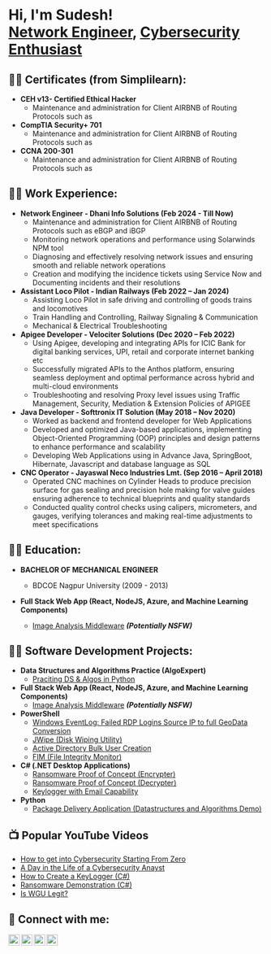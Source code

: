<h1>Hi, I'm Sudesh! <br/><a href="https://github.com/sudeshmirashe22/Profile">Network Engineer</a>, <a href="https://www.linkedin.com/in/sudesh-mirashe">Cybersecurity Enthusiast</a>

<h2>👨‍💻 Certificates (from Simplilearn):</h2>

- <b> CEH v13- Certified Ethical Hacker </b>
  - Maintenance and administration for Client AIRBNB of Routing Protocols such as
- <b> CompTIA Security+ 701 </b>
  - Maintenance and administration for Client AIRBNB of Routing Protocols such as
- <b> CCNA 200-301 </b>
  - Maintenance and administration for Client AIRBNB of Routing Protocols such as 

<h2>👨‍💻 Work Experience:</h2>

- <b> Network Engineer - Dhani Info Solutions (Feb 2024 - Till Now)</b>
  - Maintenance and administration for Client AIRBNB of Routing Protocols such as eBGP and iBGP
  - Monitoring network operations and performance using Solarwinds NPM tool
  - Diagnosing and effectively resolving network issues and ensuring smooth and reliable network operations
  - Creation and modifying the incidence tickets using Service Now and Documenting incidents and their resolutions
- <b> Assistant Loco Pilot - Indian Railways (Feb 2022 – Jan 2024)</b>
  - Assisting Loco Pilot in safe driving and controlling of goods trains and locomotives
  - Train Handling and Controlling, Railway Signaling & Communication
  - Mechanical & Electrical Troubleshooting
- <b> Apigee Developer - Velociter Solutions (Dec 2020 – Feb 2022)</b>
  - Using Apigee, developing and integrating APIs for ICIC Bank for digital banking services, UPI, retail and corporate internet banking etc
  - Successfully migrated APIs to the Anthos platform, ensuring seamless deployment and optimal performance across hybrid and multi-cloud environments
  - Troubleshooting and resolving Proxy level issues using Traffic Management, Security, Mediation & Extension Policies of APIGEE
- <b> Java Developer - Softtronix IT Solution (May 2018 – Nov 2020)</b>
  - Worked as backend and frontend developer for Web Applications
  - Developed and optimized Java-based applications, implementing Object-Oriented Programming (OOP) principles and design patterns to enhance performance and scalability
  - Developing Web Applications using in Advance Java, SpringBoot, Hibernate, Javascript and database language as SQL
- <b> CNC Operator - Jayaswal Neco Industries Lmt. (Sep 2016 – April 2018)</b>
  - Operated CNC machines on Cylinder Heads to produce precision surface for gas sealing and precision hole making for valve guides ensuring adherence to technical blueprints and quality standards
  - Conducted quality control checks using calipers, micrometers, and gauges, verifying tolerances and making real-time adjustments to meet specifications
 
<h2>👨‍💻 Education:</h2>

- <b> BACHELOR OF MECHANICAL ENGINEER </b>
  - BDCOE Nagpur University (2009 - 2013)


  
- <b>Full Stack Web App (React, NodeJS, Azure, and Machine Learning Components)</b>
  - [Image Analysis Middleware](https://github.com/joshmadakor1/4chan-Image-Analysis-Middleware-C964) <b><i>(Potentially NSFW)</b></i>

<h2>👨‍💻 Software Development Projects:</h2>

- <b>Data Structures and Algorithms Practice (AlgoExpert)</b>
  - [Praciting DS & Algos in Python](https://github.com/joshmadakor1/Algorithms-Practice)
- <b>Full Stack Web App (React, NodeJS, Azure, and Machine Learning Components)</b>
  - [Image Analysis Middleware](https://github.com/joshmadakor1/4chan-Image-Analysis-Middleware-C964) <b><i>(Potentially NSFW)</b></i>
- <b>PowerShell</b>
  - [Windows EventLog: Failed RDP Logins Source IP to full GeoData Conversion](https://github.com/joshmadakor1/Sentinel-Lab)
  - [JWipe (Disk Wiping Utility)](https://github.com/joshmadakor1/Jwipe.PowerShell)
  - [Active Directory Bulk User Creation](https://github.com/joshmadakor1/AD_PS)
  - [FIM (File Integrity Monitor)](https://github.com/joshmadakor1/PowerShell-Integrity-FIM)
- <b>C# (.NET Desktop Applications)</b>
  - [Ransomware Proof of Concept (Encrypter)](https://github.com/joshmadakor1/EncrypterPOC)
  - [Ransomware Proof of Concept (Decrypter)](https://github.com/joshmadakor1/DecrypterPOC)
  - [Keylogger with Email Capability](https://github.com/joshmadakor1/Key-Logger-With-Email)
- <b>Python</b>
  - [Package Delivery Application (Datastructures and Algorithms Demo)](https://github.com/joshmadakor1/Package-Delivery-Pathfinding-Algorithm)

<h2>📺 Popular YouTube Videos</h2>

- [How to get into Cybersecurity Starting From Zero](https://www.youtube.com/watch?v=a83ASGn_V_s)
- [A Day in the Life of a Cybersecurity Anayst](https://www.youtube.com/watch?v=uHy3oM7NnoU)
- [How to Create a KeyLogger (C#)](https://www.youtube.com/watch?v=N-L9hklSlNk)
- [Ransomware Demonstration (C#)](https://www.youtube.com/watch?v=OfvdQeh79s0)
- [Is WGU Legit?](https://www.youtube.com/watch?v=E2MwRWxDBkA)

<h2> 🤳 Connect with me:</h2>

[<img align="left" alt="JoshMadakor | YouTube" width="22px" src="https://cdn.jsdelivr.net/npm/simple-icons@v3/icons/youtube.svg" />][youtube]
[<img align="left" alt="JoshMadakor | Twitter" width="22px" src="https://cdn.jsdelivr.net/npm/simple-icons@v3/icons/twitter.svg" />][twitter]
[<img align="left" alt="JoshMadakor | LinkedIn" width="22px" src="https://cdn.jsdelivr.net/npm/simple-icons@v3/icons/linkedin.svg" />][linkedin]
[<img align="left" alt="JoshMadakor | Instagram" width="22px" src="https://cdn.jsdelivr.net/npm/simple-icons@v3/icons/instagram.svg" />][instagram]

[twitter]: https://twitter.com/joshmadakor
[youtube]: https://www.youtube.com/c/joshmadakor
[instagram]: https://www.instagram.com/joshmadakor/
[linkedin]: https://linkedin.com/in/joshmadakor

<!--
**joshmadakor1/joshmadakor1** is a ✨ _special_ ✨ repository because its `README.md` (this file) appears on your GitHub profile.

Here are some ideas to get you started:

- 🔭 I’m currently working on ...
- 🌱 I’m currently learning ...
- 👯 I’m looking to collaborate on ...
- 🤔 I’m looking for help with ...
- 💬 Ask me about ...
- 📫 How to reach me: ...
- 😄 Pronouns: ...
- ⚡ Fun fact: ...
-->
